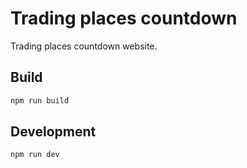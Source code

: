 # Trading places countdown

Trading places countdown website.

## Build

```sh
npm run build
```

## Development

```sh
npm run dev
```

